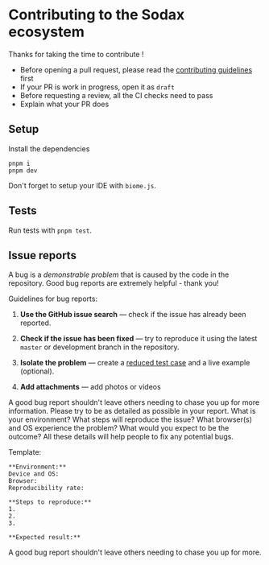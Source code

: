 # Contributing to the Sodax ecosystem

Thanks for taking the time to contribute !

- Before opening a pull request, please read the [contributing guidelines](https://github.com/icon-project/sodax-frontend/blob/master/CONTRIBUTING.md) first
- If your PR is work in progress, open it as `draft`
- Before requesting a review, all the CI checks need to pass
- Explain what your PR does

## Setup

Install the dependencies

```shell
pnpm i
pnpm dev
```

Don't forget to setup your IDE with `biome.js`.

## Tests

Run tests with `pnpm test`.

## Issue reports

A bug is a _demonstrable problem_ that is caused by the code in the repository.
Good bug reports are extremely helpful - thank you!

Guidelines for bug reports:

1. **Use the GitHub issue search** &mdash; check if the issue has already been
   reported.

2. **Check if the issue has been fixed** &mdash; try to reproduce it using the
   latest `master` or development branch in the repository.

3. **Isolate the problem** &mdash; create a [reduced test
   case](http://css-tricks.com/reduced-test-cases/) and a live example (optional).

4. **Add attachments** &mdash; add photos or videos

A good bug report shouldn't leave others needing to chase you up for more
information. Please try to be as detailed as possible in your report. What is
your environment? What steps will reproduce the issue? What browser(s) and OS
experience the problem? What would you expect to be the outcome? All these
details will help people to fix any potential bugs.

Template:

```
**Environment:**
Device and OS:
Browser:
Reproducibility rate:

**Steps to reproduce:**
1.
2.
3.

**Expected result:**
```

A good bug report shouldn't leave others needing to chase you up for more.